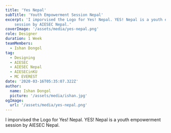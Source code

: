 ```yaml
---
title: 'Yes Nepal'
subTitle: 'Youth Empowerment Session Nepal'
excerpt: 'I imporvised the Logo for Yes! Nepal. YES! Nepal is a youth empowerment
    session by AIESEC Nepal.'
coverImage: '/assets/media/yes-nepal.png'
role: Designer
duration: 1 Week
teamMembers:
  - Ishan Dongol
tag:
  - Designing
  - AIESEC
  - AIESEC Nepal
  - AIESECinKU
  - MC EVEREST
date: '2020-03-16T05:35:07.322Z'
author:
  name: Ishan Dongol
  picture: '/assets/media/ishan.jpg'
ogImage:
  url: '/assets/media/yes-nepal.png'
---
```


I imporvised the Logo for Yes! Nepal. YES! Nepal is a youth empowerment
    session by AIESEC Nepal.